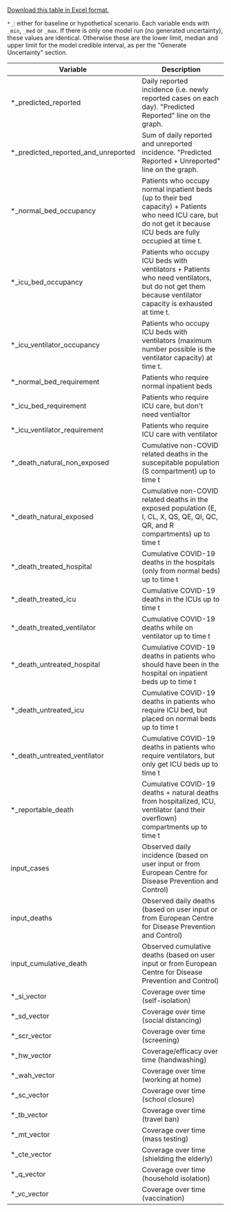 [Download this table in Excel format.](https://github.com/ocelhay/como/blob/master/Results_Legend_CoMoCOVID-19App.xlsx)

`*_`: either for baseline or hypothetical scenario.
Each variable ends with `_min`, `_med` or `_max`. If there is only one model run (no generated uncertainty), these values are identical. Otherwise these are the lower limit, median and upper limit for the model credible interval, as per the "Generate Uncertainty" section.


| Variable                        | Description                                                                                                                                                          |
|-------------------------------------	|----------------------------------------------------------------------------------------------------------------------------------------------------------------------	|
| *_predicted_reported                	| Daily reported incidence (i.e. newly reported cases on each day). "Predicted Reported" line on the graph.                                                            	|
| *_predicted_reported_and_unreported 	| Sum of daily reported and unreported incidence. "Predicted Reported + Unreported" line on the graph.                                                                 	|
| *_normal_bed_occupancy              	| Patients who occupy normal inpatient beds (up to their bed capacity) + Patients who need ICU care, but do not get it because ICU beds are fully occupied at time t.  	|
| *_icu_bed_occupancy                 	| Patients who occupy ICU beds with ventilators + Patients who need ventilators, but do not get them because ventilator capacity is exhausted  at time t.              	|
| *_icu_ventilator_occupancy          	| Patients who occupy ICU beds with ventilators (maximum number possible is the ventilator capacity) at time t.                                                        	|
| *_normal_bed_requirement            	| Patients who require normal inpatient beds                                                                                                                           	|
| *_icu_bed_requirement               	| Patients who require ICU care, but don't need ventialtor                                                                                                             	|
| *_icu_ventilator_requirement        	| Patients who require ICU care with ventilator                                                                                                                        	|
| *_death_natural_non_exposed         	| Cumulative non-COVID related deaths in the suscepitable population (S compartment) up to time t                                                                      	|
| *_death_natural_exposed             	| Cumulative non-COVID related deaths in the exposed population (E, I, CL, X, QS, QE, QI, QC, QR, and R compartments) up to time t                                     	|
| *_death_treated_hospital            	| Cumulative COVID-19 deaths in the hospitals (only from normal beds) up to time t                                                                                     	|
| *_death_treated_icu                 	| Cumulative COVID-19 deaths in the ICUs up to time t                                                                                                                  	|
| *_death_treated_ventilator          	| Cumulative COVID-19 deaths while on ventilator up to time t                                                                                                          	|
| *_death_untreated_hospital          	| Cumulative COVID-19 deaths in patients who should have been in the hospital on inpatient beds up to time t                                                           	|
| *_death_untreated_icu               	| Cumulative COVID-19 deaths in patients who require ICU bed, but placed on normal beds up to time t                                                                   	|
| *_death_untreated_ventilator        	| Cumulative COVID-19 deaths in patients who require ventilators, but only get ICU beds up to time t                                                                   	|
| *_reportable_death                     	| Cumulative COVID-19 deaths + natural deaths from hospitalized, ICU, ventilator (and their overflown) compartments up to time t                                       	|
| input_cases                         	| Observed daily incidence (based on user input or from European Centre for Disease Prevention and Control)                                                            	|
| input_deaths                        	| Observed daily deaths (based on user input or from European Centre for Disease Prevention and Control)                                                               	|
| input_cumulative_death              	| Observed cumulative deaths (based on user input or from European Centre for Disease Prevention and Control)                                                          	|
| *_si_vector                         	| Coverage over time (self-isolation)                                                                                                                                  	|
| *_sd_vector                         	| Coverage over time (social distancing)                                                                                                                               	|
| *_scr_vector                        	| Coverage over time (screening)                                                                                                                                       	|
| *_hw_vector                         	| Coverage/efficacy over time (handwashing)                                                                                                                            	|
| *_wah_vector                        	| Coverage over time (working at home)                                                                                                                                 	|
| *_sc_vector                         	| Coverage over time (school closure)                                                                                                                                  	|
| *_tb_vector                         	| Coverage over time (travel ban)                                                                                                                                      	|
| *_mt_vector                         	| Coverage over time (mass testing)                                                                                                                                     |
| *_cte_vector                        	| Coverage over time (shielding the elderly)                                                                                                                           	|
| *_q_vector                          	| Coverage over time (household isolation)                                                                                                                             	|
| *_vc_vector                         	| Coverage over time (vaccination)                                                                                                                                     	|                                                                                                                            |